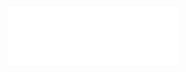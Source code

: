 <iframe width="auto" height="100px" src="swiper.html?name=Nulscriptions&num=13" frameborder="0" allowfullscreen></iframe>

